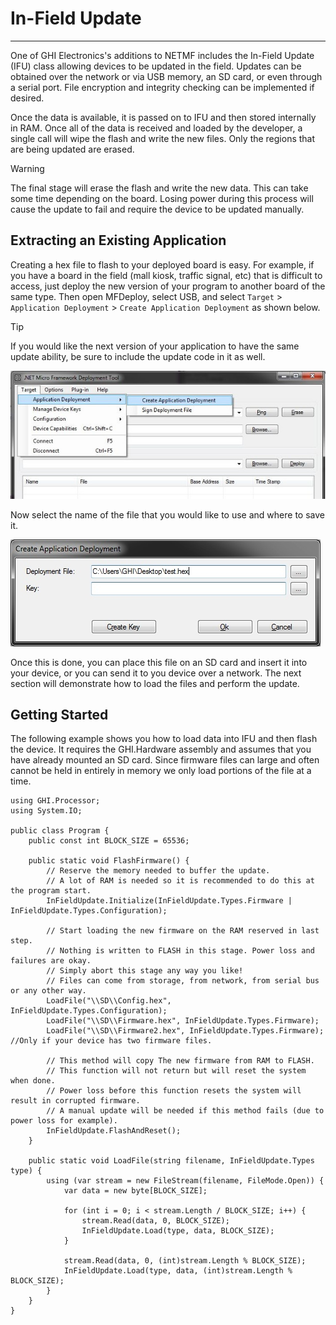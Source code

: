 # In-Field Update
---
One of GHI Electronics's additions to NETMF includes the In-Field Update (IFU) class allowing devices to be updated in the field. Updates can be obtained over the network or via USB memory, an SD card, or even through a serial port. File encryption and integrity checking can be implemented if desired.

Once the data is available, it is passed on to IFU and then stored internally in RAM. Once all of the data is received and loaded by the developer, a single call will wipe the flash and write the new files. Only the regions that are being updated are erased.

> [!Warning]
> The final stage will erase the flash and write the new data. This can take some time depending on the board. Losing power during this process will cause the update to fail and require the device to be updated manually.

## Extracting an Existing Application
Creating a hex file to flash to your deployed board is easy. For example, if you have a board in the field (mall kiosk, traffic signal, etc) that is difficult to access, just deploy the new version of your program to another board of the same type. Then open MFDeploy, select USB, and select `Target` > `Application Deployment` > `Create Application Deployment` as shown below.

> [!Tip]
> If you would like the next version of your application to have the same update ability, be sure to include the update code in it as well.

![NETMF Deployment Tool](images/netmf-deployment-tool.jpg)

Now select the name of the file that you would like to use and where to save it.

![Create Application Deployment](images/create-application-deployment.jpg)

Once this is done, you can place this file on an SD card and insert it into your device, or you can send it to you device over a network. The next section will demonstrate how to load the files and perform the update.

## Getting Started

The following example shows you how to load data into IFU and then flash the device. It requires the GHI.Hardware assembly and assumes that you have already mounted an SD card. Since firmware files can large and often cannot be held in entirely in memory we only load portions of the file at a time.

```
using GHI.Processor;
using System.IO;

public class Program {
    public const int BLOCK_SIZE = 65536;

    public static void FlashFirmware() {
        // Reserve the memory needed to buffer the update.
        // A lot of RAM is needed so it is recommended to do this at the program start.
        InFieldUpdate.Initialize(InFieldUpdate.Types.Firmware | InFieldUpdate.Types.Configuration);

        // Start loading the new firmware on the RAM reserved in last step.
        // Nothing is written to FLASH in this stage. Power loss and failures are okay.
        // Simply abort this stage any way you like!
        // Files can come from storage, from network, from serial bus or any other way.
        LoadFile("\\SD\\Config.hex", InFieldUpdate.Types.Configuration);
        LoadFile("\\SD\\Firmware.hex", InFieldUpdate.Types.Firmware);
        LoadFile("\\SD\\Firmware2.hex", InFieldUpdate.Types.Firmware); //Only if your device has two firmware files.
      
        // This method will copy The new firmware from RAM to FLASH.
        // This function will not return but will reset the system when done.
        // Power loss before this function resets the system will result in corrupted firmware.
        // A manual update will be needed if this method fails (due to power loss for example).
        InFieldUpdate.FlashAndReset();
    }

    public static void LoadFile(string filename, InFieldUpdate.Types type) {
        using (var stream = new FileStream(filename, FileMode.Open)) {
            var data = new byte[BLOCK_SIZE];

            for (int i = 0; i < stream.Length / BLOCK_SIZE; i++) {
                stream.Read(data, 0, BLOCK_SIZE);
                InFieldUpdate.Load(type, data, BLOCK_SIZE);
            }

            stream.Read(data, 0, (int)stream.Length % BLOCK_SIZE);
            InFieldUpdate.Load(type, data, (int)stream.Length % BLOCK_SIZE);
        }
    }
}
```